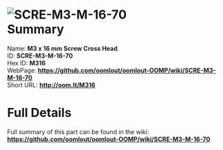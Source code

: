 
![SCRE-M3-M-16-70](https://github.com/oomlout/oomlout-OOMP/blob/master/parts/SCRE-M3-M-16-70/SCRE-M3-M-16-70_420.jpg)   
Summary
=================
  
Name: __M3 x 16 mm Screw Cross Head__    
ID: __SCRE-M3-M-16-70__   
Hex ID: __M316__   
WebPage: __https://github.com/oomlout/oomlout-OOMP/wiki/SCRE-M3-M-16-70__   
Short URL: __http://oom.lt/M316__   

Full Details
==========================
Full summary of this part can be found in the wiki:   
__https://github.com/oomlout/oomlout-OOMP/wiki/SCRE-M3-M-16-70__    

